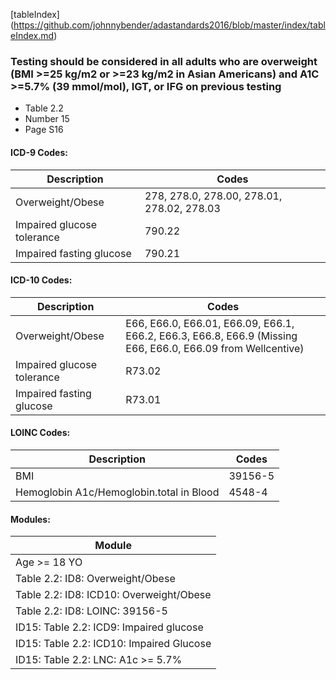 [tableIndex] (https://github.com/johnnybender/adastandards2016/blob/master/index/tableIndex.md)

### **Testing should be considered in all adults who are overweight (BMI >=25 kg/m2 or >=23 kg/m2 in Asian Americans) and A1C >=5.7% (39 mmol/mol), IGT, or IFG on previous testing**
* Table 2.2
* Number 15
* Page S16

#### ICD-9 Codes:

Description | Codes
----------- | -----
Overweight/Obese | 278, 278.0, 278.00, 278.01, 278.02, 278.03
Impaired glucose tolerance | 790.22
Impaired fasting glucose | 790.21

#### ICD-10 Codes:

Description | Codes
----------- | -----
Overweight/Obese | E66, E66.0, E66.01, E66.09, E66.1, E66.2, E66.3, E66.8, E66.9 (Missing E66, E66.0, E66.09 from Wellcentive)
Impaired glucose tolerance | R73.02
Impaired fasting glucose | R73.01

#### LOINC Codes:

Description | Codes
----------- | -----
BMI | 39156-5
Hemoglobin A1c/Hemoglobin.total in Blood | 4548-4

#### Modules:

Module |
------ |
Age >= 18 YO |
Table 2.2: ID8: Overweight/Obese |
Table 2.2: ID8: ICD10: Overweight/Obese |
Table 2.2: ID8: LOINC: 39156-5 |
ID15: Table 2.2: ICD9: Impaired glucose |
ID15: Table 2.2: ICD10: Impaired Glucose |
ID15: Table 2.2: LNC: A1c >= 5.7% |
